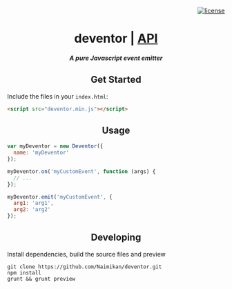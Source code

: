 <p align="right">
  <a href="LICENSE">
    <img src="https://img.shields.io/npm/l/deventor.svg" alt="license" />
  </a>
</p>

<h1 align="center">deventor | <a href="https://github.com/Naimikan/deventor/blob/master/API.md">API</a></h1>

<h5 align="center">A pure Javascript event emitter</h5>

<h2 align="center">Get Started</h2>

Include the files in your `index.html`:
```html
<script src="deventor.min.js"></script>
```

<h2 align="center">Usage</h2>

```javascript
var myDeventor = new Deventor({
  name: 'myDeventor'
});

myDeventor.on('myCustomEvent', function (args) {
  // ...
});

myDeventor.emit('myCustomEvent', {
  arg1: 'arg1',
  arg2: 'arg2'
});
```

<h2 align="center">Developing</h2>

Install dependencies, build the source files and preview

```shell
git clone https://github.com/Naimikan/deventor.git
npm install
grunt && grunt preview
```
